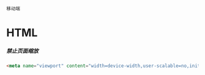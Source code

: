 ```
移动端
```



# HTML

##### 禁止页面缩放

```html
<meta name="viewport" content="width=device-width,user-scalable=no,initial-scale=1,minimum-scale=1,maximum-scale=1">
```

